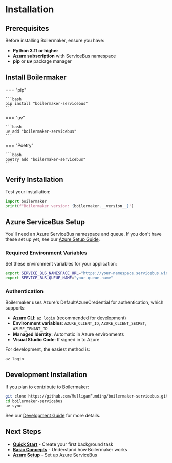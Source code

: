 # Installation

## Prerequisites

Before installing Boilermaker, ensure you have:

- **Python 3.11 or higher**
- **Azure subscription** with ServiceBus namespace
- **pip** or **uv** package manager

## Install Boilermaker

=== "pip"

    ```bash
    pip install "boilermaker-servicebus"
    ```

=== "uv"

    ```bash
    uv add "boilermaker-servicebus"
    ```

=== "Poetry"

    ```bash
    poetry add "boilermaker-servicebus"
    ```

## Verify Installation

Test your installation:

```python
import boilermaker
print(f"Boilermaker version: {boilermaker.__version__}")
```

## Azure ServiceBus Setup

You'll need an Azure ServiceBus namespace and queue. If you don't have these set up yet, see our [Azure Setup Guide](../guides/azure-setup.md).

### Required Environment Variables

Set these environment variables for your application:

```bash
export SERVICE_BUS_NAMESPACE_URL="https://your-namespace.servicebus.windows.net"
export SERVICE_BUS_QUEUE_NAME="your-queue-name"
```

### Authentication

Boilermaker uses Azure's DefaultAzureCredential for authentication, which supports:

- **Azure CLI**: `az login` (recommended for development)
- **Environment variables**: `AZURE_CLIENT_ID`, `AZURE_CLIENT_SECRET`, `AZURE_TENANT_ID`
- **Managed Identity**: Automatic in Azure environments
- **Visual Studio Code**: If signed in to Azure

For development, the easiest method is:

```bash
az login
```

## Development Installation

If you plan to contribute to Boilermaker:

```bash
git clone https://github.com/MulliganFunding/boilermaker-servicebus.git
cd boilermaker-servicebus
uv sync
```

See our [Development Guide](../contributing/development.md) for more details.

## Next Steps

- **[Quick Start](quickstart.md)** - Create your first background task
- **[Basic Concepts](basic-concepts.md)** - Understand how Boilermaker works
- **[Azure Setup](../guides/azure-setup.md)** - Set up Azure ServiceBus